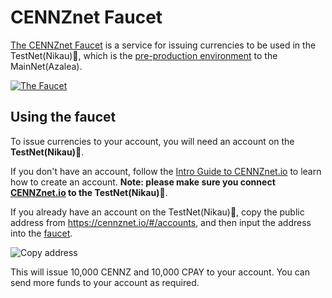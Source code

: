 # CENNZnet Faucet

[The CENNZnet Faucet](https://cennznet-faucet-ui.centrality.me/) is a service for issuing currencies to be used in the TestNet(Nikau)🌴, which is the [pre-production environment](/Getting-started/CENNZnet-dapp-development?id=the-pre-production-environment) to the MainNet(Azalea).


[![The Faucet](../../assets/images/faucet/faucet.png)](https://cennznet-faucet-ui.centrality.me/)

## Using the faucet

To issue currencies to your account, you will need an account on the **TestNet(Nikau)🌴**.

If you don't have an account, follow the [Intro Guide to CENNZnet.io](https://medium.com/centrality/using-cennznet-io-ac5a90f9a2cb) to learn how to create an account. **Note: please make sure you connect [CENNZnet.io](https://cennznet.io/) to the TestNet(Nikau)🌴**.

If you already have an account on the TestNet(Nikau)🌴, copy the public address from https://cennznet.io/#/accounts, and then input the address into the [faucet](https://cennznet-faucet-ui.centrality.me/). 

![Copy address](../../assets/images/faucet/copy-address.png)

This will issue 10,000 CENNZ and 10,000 CPAY to your account. You can send more funds to your account as required.